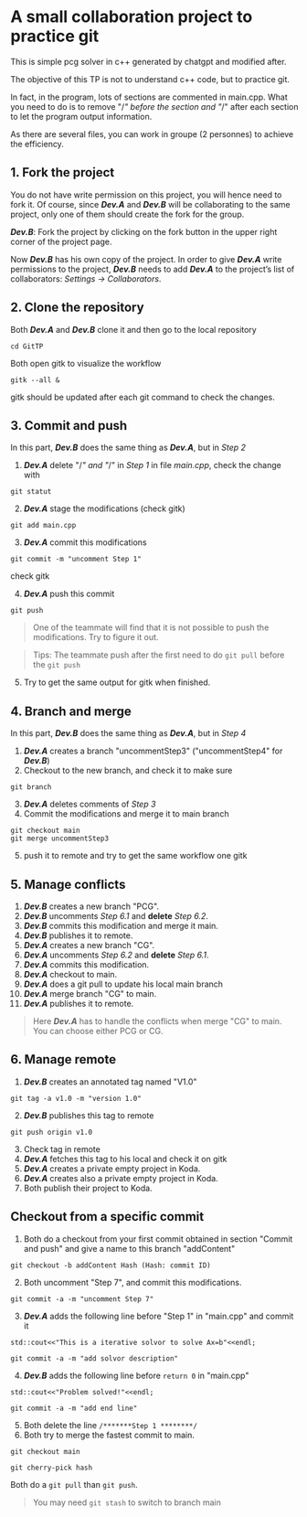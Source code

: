 # A small collaboration project to practice git 
This is simple pcg solver in c++ generated by chatgpt and modified after. 

The objective of this TP is not to understand c++ code, but to practice git. 

In fact, in the program, lots of sections are commented in main.cpp. What you need to do is to remove "/*" before the section and "*/" after each section to let the program output information.

As there are several files, you can work in groupe (2 personnes) to achieve the efficiency. 
## 1. Fork the project
You do not have write permission on this project, you will hence need to fork it. Of course, since ***Dev.A*** and ***Dev.B*** will be collaborating to the same project, only one of them should create the fork for the group.

***Dev.B***: Fork the project by clicking on the fork button in the upper right corner of the project page.

Now ***Dev.B*** has his own copy of the project. In order to give ***Dev.A*** write permissions to the project,
***Dev.B*** needs to add ***Dev.A*** to the project’s list of collaborators: *Settings -> Collaborators*.

## 2. Clone the repository
Both ***Dev.A*** and ***Dev.B*** clone it and then go to the local repository 
```
cd GitTP
```
Both open gitk to visualize the workflow
```
gitk --all &
```
gitk should be updated after each git command to check the changes.
## 3. Commit and push
In this part, ***Dev.B*** does the same thing as ***Dev.A***, but in *Step 2*
1. ***Dev.A*** delete "/*" and "*/" in *Step 1* in file *main.cpp*, check the change with 
```
git statut
```
2. ***Dev.A*** stage the modifications (check gitk)
```
git add main.cpp
```
3. ***Dev.A*** commit this modifications 
```
git commit -m "uncomment Step 1"
```
check gitk

4. ***Dev.A*** push this commit
```
git push
```
> One of the teammate will find that it is not possible to push the modifications. Try to figure it out. 

> Tips: The teammate push after the first need to do ```git pull``` before the ```git push```

5. Try to get the same output for gitk when finished. 

## 4. Branch and merge
In this part, ***Dev.B*** does the same thing as ***Dev.A***, but in *Step 4*
1. ***Dev.A*** creates a branch "uncommentStep3" ("uncommentStep4" for ***Dev.B***)
2. Checkout to the new branch, and check it to make sure
```
git branch
```
3. ***Dev.A*** deletes comments of *Step 3*
4. Commit the modifications and merge it to main branch
```
git checkout main
git merge uncommentStep3
```
5. push it to remote and try to get the same workflow one gitk 

## 5. Manage conflicts 
1. ***Dev.B*** creates a new branch "PCG".
2. ***Dev.B*** uncomments *Step 6.1* and **delete** *Step 6.2*.
3. ***Dev.B*** commits this modification and merge it main. 
4. ***Dev.B*** publishes it to remote.
5. ***Dev.A*** creates a new branch "CG".
6. ***Dev.A*** uncomments *Step 6.2* and **delete** *Step 6.1*.
7. ***Dev.A*** commits this modification.
8. ***Dev.A*** checkout to main.
9. ***Dev.A*** does a git pull to update his local main branch
10. ***Dev.A*** merge branch "CG" to main.  
11. ***Dev.A*** publishes it to remote.

> Here ***Dev.A*** has to handle the conflicts when merge "CG" to main. You can choose either PCG or CG. 

## 6. Manage remote
1. ***Dev.B*** creates an annotated tag named "V1.0"
```
git tag -a v1.0 -m "version 1.0"
```
2. ***Dev.B*** publishes this tag to remote
```
git push origin v1.0 
```
3. Check tag in remote
4. ***Dev.A*** fetches this tag to his local and check it on gitk
5. ***Dev.A*** creates a private empty project in Koda.
6. ***Dev.A*** creates also a private empty project in Koda.
7. Both publish their project to Koda. 

## Checkout from a specific commit 
1. Both do a checkout from your first commit obtained in section "Commit and push" and give a name to this branch "addContent"
```
git checkout -b addContent Hash (Hash: commit ID)
```
2. Both uncomment "Step 7", and commit this modifications. 
```
git commit -a -m "uncomment Step 7"
```
3. ***Dev.A*** adds the following line before "Step 1" in "main.cpp" and commit it
```
std::cout<<"This is a iterative solvor to solve Ax=b"<<endl;
```
```
git commit -a -m "add solvor description"
```
4. ***Dev.B*** adds the following line before ```return 0``` in "main.cpp"
```
std::cout<<"Problem solved!"<<endl;
```
```
git commit -a -m "add end line"
```
5. Both delete the line ```/*******Step 1 ********/``` 
6. Both try to merge the fastest commit to main. 
```
git checkout main
```
```
git cherry-pick hash
```
Both do a ```git pull``` than ```git push```. 
> You may need ```git stash``` to switch to branch main